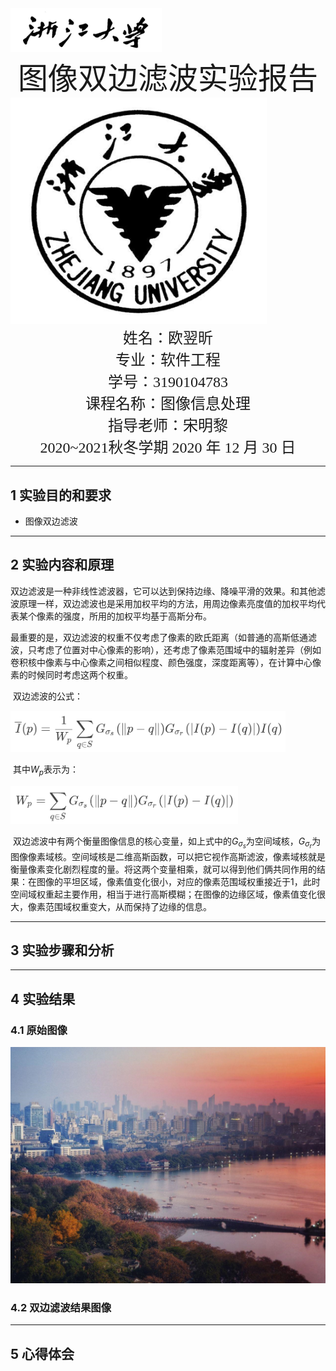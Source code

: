 

<img src="picture/1.png" alt="1" style="zoom:80%;" />



<center><font face="黑体" size="7">图像双边滤波实验报告</font></center>



<img src="picture/2.png" alt="2" style="zoom:90%;" />




<center>
    <font face="楷体" size="5">姓名：欧翌昕</font>
</center>


<center>
    <font face="楷体" size="5">专业：软件工程</font>
</center>
<center>
    <font face="楷体" size="5">学号：3190104783</font>
</center>
<center>
    <font face="楷体" size="5">课程名称：图像信息处理</font>
</center>

<center>
    <font face="楷体" size="5">指导老师：宋明黎</font>
</center>



<center>
    </font><font face="黑体" size="5">2020~2021秋冬学期 2020 年 12 月 30 日</font>
</center>


---



## 1 实验目的和要求

- 图像双边滤波

---



## 2 实验内容和原理

​		双边滤波是一种非线性滤波器，它可以达到保持边缘、降噪平滑的效果。和其他滤波原理一样，双边滤波也是采用加权平均的方法，用周边像素亮度值的加权平均代表某个像素的强度，所用的加权平均基于高斯分布。

​		最重要的是，双边滤波的权重不仅考虑了像素的欧氏距离（如普通的高斯低通滤波，只考虑了位置对中心像素的影响），还考虑了像素范围域中的辐射差异（例如卷积核中像素与中心像素之间相似程度、颜色强度，深度距离等），在计算中心像素的时候同时考虑这两个权重。

​		双边滤波的公式：

<img src="picture/1969394-20200313153006398-1261496223.png" alt="img" style="zoom:45%;" />

​		其中$W_p$表示为：

<img src="picture/1969394-20200313153103748-1333647765.png" alt="img" style="zoom:45%;" />

​		双边滤波中有两个衡量图像信息的核心变量，如上式中的$G_{σ_s}$为空间域核，$G_{σ_r}$为图像像素域核。空间域核是二维高斯函数，可以把它视作高斯滤波，像素域核就是衡量像素变化剧烈程度的量。将这两个变量相乘，就可以得到他们俩共同作用的结果：在图像的平坦区域，像素值变化很小，对应的像素范围域权重接近于1，此时空间域权重起主要作用，相当于进行高斯模糊；在图像的边缘区域，像素值变化很大，像素范围域权重变大，从而保持了边缘的信息。

---



## 3 实验步骤和分析



---



## 4 实验结果

### 4.1 原始图像

<img src="picture/pic.bmp" style="zoom:50%;" />

### 4.2 双边滤波结果图像

---



## 5 心得体会

​		
